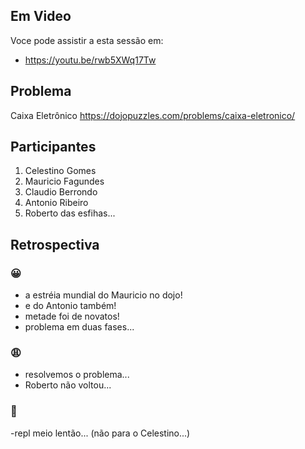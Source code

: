## Em Video
Voce pode assistir a esta sessão em:
* https://youtu.be/rwb5XWq17Tw

## Problema

Caixa Eletrônico
https://dojopuzzles.com/problems/caixa-eletronico/

## Participantes

1. Celestino Gomes
2. Mauricio Fagundes
3. Claudio Berrondo
4. Antonio Ribeiro
5. Roberto das esfihas...

## Retrospectiva

### 😀

- a estréia mundial do Mauricio no dojo!
- e do Antonio também!
- metade foi de novatos!
- problema em duas fases...

### 😩

- resolvemos o problema...
- Roberto não voltou...

### 🤫

-repl meio lentão... (não para o Celestino...)
